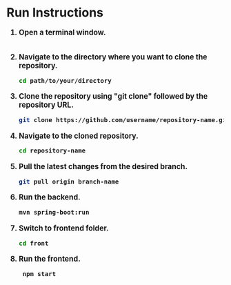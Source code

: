 # Run Instructions

<big><strong>

1) Open a terminal window. <br> <br>

2) Navigate to the directory where you want to clone the repository.
   ```sh
   cd path/to/your/directory
    ``` 

3) Clone the repository using "git clone" followed by the repository URL.
   ```sh
   git clone https://github.com/username/repository-name.git
    ```
4) Navigate to the cloned repository.
   ```sh
   cd repository-name
    ```
5) Pull the latest changes from the desired branch.
   ```sh
   git pull origin branch-name
    ```
6) Run the backend.
   ```sh
   mvn spring-boot:run
   ```
7) Switch to frontend folder.
   ```sh
   cd front
   ```
8) Run the frontend.
   ```shell
    npm start
    ```
</strong></big>
